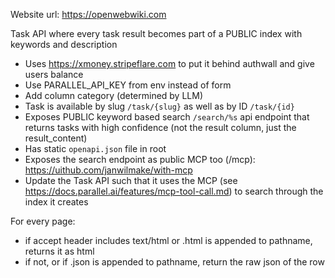 Website url: https://openwebwiki.com

Task API where every task result becomes part of a PUBLIC index with keywords and description

- Uses https://xmoney.stripeflare.com to put it behind authwall and give users balance
- Use PARALLEL_API_KEY from env instead of form
- Add column category (determined by LLM)
- Task is available by slug `/task/{slug}` as well as by ID `/task/{id}`
- Exposes PUBLIC keyword based search `/search/%s` api endpoint that returns tasks with high confidence (not the result column, just the result_content)
- Has static `openapi.json` file in root
- Exposes the search endpoint as public MCP too (/mcp): https://uithub.com/janwilmake/with-mcp
- Update the Task API such that it uses the MCP (see https://docs.parallel.ai/features/mcp-tool-call.md) to search through the index it creates

For every page:

- if accept header includes text/html or .html is appended to pathname, returns it as html
- if not, or if .json is appended to pathname, return the raw json of the row
